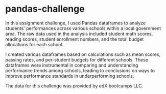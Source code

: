 # pandas-challenge
In this assignment challenge, I used Pandas dataframes to analyze students' performances across various schools within a local government area. The raw data used in the analysis included student math scores, reading scores, student enrollment numbers, and the total budget allocations for each school.

I created various dataframes based on calculations such as mean scores, passing rates, and per-student budgets for different schools. These dataframes were instrumental in comparing and understanding performance trends among schools, leading to conclusions on ways to improve performance standards in underperforming schools.

The data for this challenge was provided by edX bootcamps LLC.
